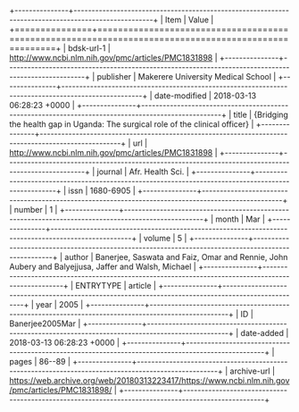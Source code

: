 +---------------+----------------------------------------------------------------------------------------------------+
| Item          | Value                                                                                              |
+===============+====================================================================================================+
| bdsk-url-1    | http://www.ncbi.nlm.nih.gov/pmc/articles/PMC1831898                                                |
+---------------+----------------------------------------------------------------------------------------------------+
| publisher     | Makerere University Medical School                                                                 |
+---------------+----------------------------------------------------------------------------------------------------+
| date-modified | 2018-03-13 06:28:23 +0000                                                                          |
+---------------+----------------------------------------------------------------------------------------------------+
| title         | {Bridging the health gap in Uganda: The surgical role of the clinical officer}                     |
+---------------+----------------------------------------------------------------------------------------------------+
| url           | http://www.ncbi.nlm.nih.gov/pmc/articles/PMC1831898                                                |
+---------------+----------------------------------------------------------------------------------------------------+
| journal       | Afr. Health Sci.                                                                                   |
+---------------+----------------------------------------------------------------------------------------------------+
| issn          | 1680-6905                                                                                          |
+---------------+----------------------------------------------------------------------------------------------------+
| number        | 1                                                                                                  |
+---------------+----------------------------------------------------------------------------------------------------+
| month         | Mar                                                                                                |
+---------------+----------------------------------------------------------------------------------------------------+
| volume        | 5                                                                                                  |
+---------------+----------------------------------------------------------------------------------------------------+
| author        | Banerjee, Saswata and Faiz, Omar and Rennie, John Aubery and Balyejjusa, Jaffer and Walsh, Michael |
+---------------+----------------------------------------------------------------------------------------------------+
| ENTRYTYPE     | article                                                                                            |
+---------------+----------------------------------------------------------------------------------------------------+
| year          | 2005                                                                                               |
+---------------+----------------------------------------------------------------------------------------------------+
| ID            | Banerjee2005Mar                                                                                    |
+---------------+----------------------------------------------------------------------------------------------------+
| date-added    | 2018-03-13 06:28:23 +0000                                                                          |
+---------------+----------------------------------------------------------------------------------------------------+
| pages         | 86--89                                                                                             |
+---------------+----------------------------------------------------------------------------------------------------+
| archive-url   | https://web.archive.org/web/20180313223417/https://www.ncbi.nlm.nih.gov/pmc/articles/PMC1831898/   |
+---------------+----------------------------------------------------------------------------------------------------+